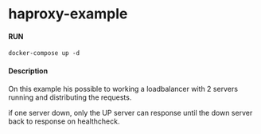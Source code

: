 # haproxy-example


#### RUN
```docker-compose up -d```


#### Description

On this example his possible to working a loadbalancer with 2 servers running and distributing the requests.

if one server down, only the UP server can response until the down server back to response on healthcheck.
